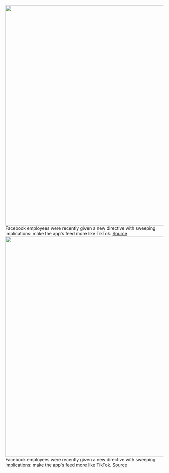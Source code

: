 <img src='https://cdn.vox-cdn.com/thumbor/QNfLYMlHPPKvjBT7oMx7s8qSrlo=/0x0:2040x1360/1200x675/filters:focal(877x544:1203x870)/cdn.vox-cdn.com/uploads/chorus_image/image/70979519/acastro_220405_5124_0001.0.jpg' width='700px' /><br/>
Facebook employees were recently given a new directive with sweeping implications: make the app's feed more like TikTok.
<a href='https://www.theverge.com/2022/6/15/23168887/facebook-discovery-engine-redesign-tiktok'> Source <a/><img src='https://cdn.vox-cdn.com/thumbor/QNfLYMlHPPKvjBT7oMx7s8qSrlo=/0x0:2040x1360/1200x675/filters:focal(877x544:1203x870)/cdn.vox-cdn.com/uploads/chorus_image/image/70979519/acastro_220405_5124_0001.0.jpg' width='700px' /><br/>
Facebook employees were recently given a new directive with sweeping implications: make the app's feed more like TikTok.
<a href='https://www.theverge.com/2022/6/15/23168887/facebook-discovery-engine-redesign-tiktok'> Source <a/>